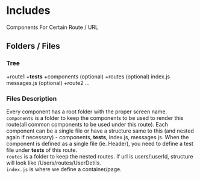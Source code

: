 # Includes

Components For Certain Route / URL

## Folders / Files

### Tree

+route1
  +__tests__
  +components (optional)
  +routes (optional)
  index.js
  messages.js (optional)
+route2
  ...

### Files Description

Every component has a root folder with the proper screen name.  
`components` is a folder to keep the components to be used to render this route(all common components to be used under this route). Each component can be a single file or have a structure same to this (and nested again if necessary) - components, __tests__, index.js, messages.js. When the component is defined as a single file (ie. Header), you need to define a test file under __tests__ of this route.  
`routes` is a folder to keep the nested routes. If url is users/:userId, structure will look like /Users/routes/UserDetils.  
`index.js` is where we define a container/page.  
